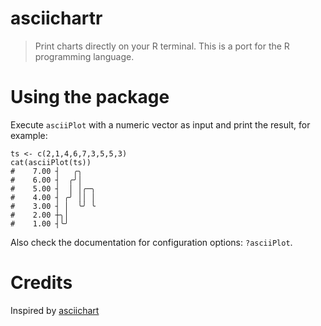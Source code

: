 # asciichartr

> Print charts directly on your R terminal. This is a port for
> the R programming language.


# Using the package

Execute `asciiPlot` with a numeric vector as input and print the result,
for example:

```
ts <- c(2,1,4,6,7,3,5,5,3)
cat(asciiPlot(ts))
#    7.00 ┤   ╭╮    
#    6.00 ┤  ╭╯│    
#    5.00 ┤  │ │╭─╮ 
#    4.00 ┤ ╭╯ ││ │ 
#    3.00 ┤ │  ╰╯ ╰ 
#    2.00 ┼╮│       
#    1.00 ┤╰╯       
```

Also check the documentation for configuration options: `?asciiPlot`.


# Credits

Inspired by [asciichart](https://github.com/kroitor/asciichart)

